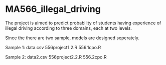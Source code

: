 # MA566_illegal_driving

The project is aimed to predict probability of students having experience of illegal driving according to three domains, each at two levels.

Since the there are two sample, models are designed seperately.

Sample 1:
data.csv
556project1.2.R
556.1cpo.R

Sample 2:
data2.csv
556project2.2.R
556.2cpo.R
